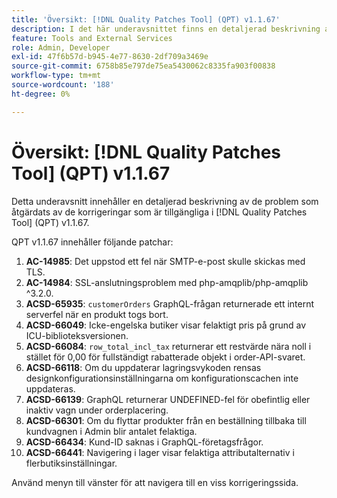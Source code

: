 ```yaml
---
title: 'Översikt: [!DNL Quality Patches Tool] (QPT) v1.1.67'
description: I det här underavsnittet finns en detaljerad beskrivning av de problem som åtgärdats av de korrigeringar som finns i  [!DNL Quality Patches Tool] (QPT) v1.1.67.
feature: Tools and External Services
role: Admin, Developer
exl-id: 47f6b57d-b945-4e77-8630-2df709a3469e
source-git-commit: 6758b85e797de75ea5430062c8335fa903f00838
workflow-type: tm+mt
source-wordcount: '188'
ht-degree: 0%

---
```


# Översikt: [!DNL Quality Patches Tool] (QPT) v1.1.67

Detta underavsnitt innehåller en detaljerad beskrivning av de problem som åtgärdats av de korrigeringar som är tillgängliga i [!DNL Quality Patches Tool] (QPT) v1.1.67.

QPT v1.1.67 innehåller följande patchar:
1. **AC-14985**: Det uppstod ett fel när SMTP-e-post skulle skickas med TLS.
1. **AC-14984**: SSL-anslutningsproblem med php-amqplib/php-amqplib ^3.2.0.
1. **ACSD-65935**: `customerOrders` GraphQL-frågan returnerade ett internt serverfel när en produkt togs bort.
1. **ACSD-66049**: Icke-engelska butiker visar felaktigt pris på grund av ICU-biblioteksversionen.
1. **ACSD-66084**: `row_total_incl_tax` returnerar ett restvärde nära noll i stället för 0,00 för fullständigt rabatterade objekt i order-API-svaret.
1. **ACSD-66118**: Om du uppdaterar lagringsvykoden rensas designkonfigurationsinställningarna om konfigurationscachen inte uppdateras.
1. **ACSD-66139**: GraphQL returnerar UNDEFINED-fel för obefintlig eller inaktiv vagn under orderplacering.
1. **ACSD-66301**: Om du flyttar produkter från en beställning tillbaka till kundvagnen i Admin blir antalet felaktiga.
1. **ACSD-66434**: Kund-ID saknas i GraphQL-företagsfrågor.
1. **ACSD-66441**: Navigering i lager visar felaktiga attributalternativ i flerbutiksinställningar.

Använd menyn till vänster för att navigera till en viss korrigeringssida.
